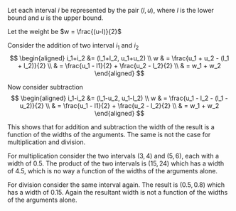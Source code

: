 Let each interval $i$ be represented by the pair $(l, u)$, where $l$ is the 
lower bound and $u$ is the upper bound.

Let the weight be $w = \frac{(u-l)}{2}$

Consider the addition of two interval $i_1$ and $i_2$
$$
\begin{aligned}
i_1+i_2 &= (l_1+l_2, u_1+u_2) \\
w & = \frac{u_1 + u_2 - (l_1 + l_2)}{2} \\ 
  & = \frac{u_1 - l1}{2} + \frac{u_2 - l_2}{2} \\
  & = w_1 + w_2
\end{aligned}
$$

Now consider subtraction
$$
\begin{aligned}
i_1-i_2 &= (l_1-u_2, u_1-l_2) \\
w & = \frac{u_1 - l_2 - (l_1 - u_2)}{2} \\ 
  & = \frac{u_1 - l1}{2} + \frac{u_2 - l_2}{2} \\
  & = w_1 + w_2
\end{aligned}
$$

This shows that for addition and subtraction the width of the result is a
function of the widths of the arguments. The same is not the case for
multiplication and division. 

For multiplication consider the two intervals $(3, 4)$ and $(5, 6)$, each with
a width of $0.5$. The product of the two intervals is $(15, 24)$ which has a
width of $4.5$, which is no way a function of the widths of the arguments
alone.

For division consider the same interval again. The result is $(0.5, 0.8)$ which
has a width of $0.15$. Again the resultant width is not a function of the
widths of the arguments alone.
